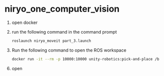 # niryo_one_computer_vision


1. open docker
2. run the following command in the command prompt

    ```bash
    roslaunch niryo_moveit part_3.launch
    ```
3. Run the following command to open the ROS workspace
    ```bash
    docker run -it --rm -p 10000:10000 unity-robotics:pick-and-place /bin/bash
    ```
6) open
